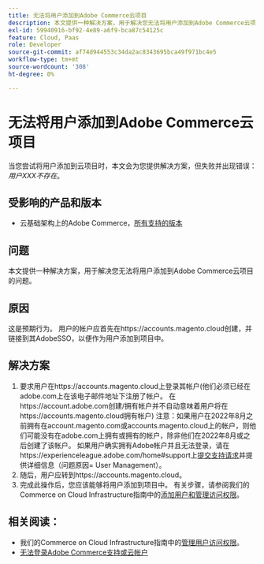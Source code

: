 ```yaml
---
title: 无法将用户添加到Adobe Commerce云项目
description: 本文提供一种解决方案，用于解决您无法将用户添加到Adobe Commerce云项目的问题。
exl-id: 59940916-bf92-4e89-a6f9-bca87c54125c
feature: Cloud, Paas
role: Developer
source-git-commit: af74d944553c34da2ac8343695bca49f971bc4e5
workflow-type: tm+mt
source-wordcount: '308'
ht-degree: 0%

---
```


# 无法将用户添加到Adobe Commerce云项目

当您尝试将用户添加到云项目时，本文会为您提供解决方案，但失败并出现错误： *用户XXX不存在*。

## 受影响的产品和版本

* 云基础架构上的Adobe Commerce，[所有支持的版本](https://magento.com/sites/default/files/magento-software-lifecycle-policy.pdf)

## 问题

本文提供一种解决方案，用于解决您无法将用户添加到Adobe Commerce云项目的问题。

## 原因

这是预期行为。 用户的帐户应首先在https://accounts.magento.cloud创建，并链接到其AdobeSSO，以便作为用户添加到项目中。

## 解决方案

1. 要求用户在https://accounts.magento.cloud上登录其帐户(他们必须已经在adobe.com上在该电子邮件地址下注册了帐户。 在https://account.adobe.com创建/拥有帐户并不自动意味着用户将在https://accounts.magento.cloud拥有帐户)
注意：如果用户在2022年8月之前拥有在account.magento.com或accounts.magento.cloud上的帐户，则他们可能没有在adobe.com上拥有或拥有的帐户，除非他们在2022年8月或之后创建了该帐户。 如果用户确实拥有Adobe帐户并且无法登录，请在https://experienceleague.adobe.com/home#support上[提交支持请求](https://experienceleague.adobe.com/en/docs/commerce-knowledge-base/kb/help-center-guide/magento-help-center-user-guide)并提供详细信息（问题原因= User Management）。
1. 随后，用户应转到https://accounts.magento.cloud。
1. 完成此操作后，您应该能够将用户添加到项目中。 有关步骤，请参阅我们的Commerce on Cloud Infrastructure指南中的[添加用户和管理访问权限](https://experienceleague.adobe.com/docs/commerce-cloud-service/user-guide/project/user-access.html#add-users-and-manage-access)。

## 相关阅读：

* 我们的Commerce on Cloud Infrastructure指南中的[管理用户访问权限](https://experienceleague.adobe.com/docs/commerce-cloud-service/user-guide/project/user-access.html)。
* [无法登录Adobe Commerce支持或云帐户](https://experienceleague.adobe.com/docs/commerce-knowledge-base/kb/troubleshooting/miscellaneous/unable-to-log-in-to-support-or-cloud-project.html)
